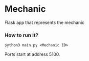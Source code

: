 # Mechanic

Flask app that represents the mechanic

### How to run it?

```
python3 main.py <Mechanic ID>
```

Ports start at address 5100.
